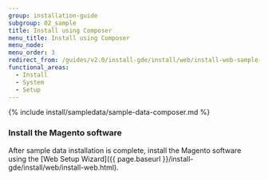 ```yaml
---
group: installation-guide
subgroup: 02_sample
title: Install using Composer
menu_title: Install using Composer
menu_node:
menu_order: 3
redirect_from: /guides/v2.0/install-gde/install/web/install-web-sample-data-cli.html
functional_areas:
  - Install
  - System
  - Setup
---
```


{% include install/sampledata/sample-data-composer.md %}

### Install the Magento software

After sample data installation is complete, install the Magento software using the [Web Setup Wizard]({{ page.baseurl }}/install-gde/install/web/install-web.html).
